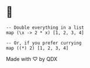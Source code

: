 # 🦖

```
-- Double everything in a list
map (\x -> 2 * x) [1, 2, 3, 4]

-- Or, if you prefer currying
map ((*) 2) [1, 2, 3, 4]
```

Made with ♡ by QDX
